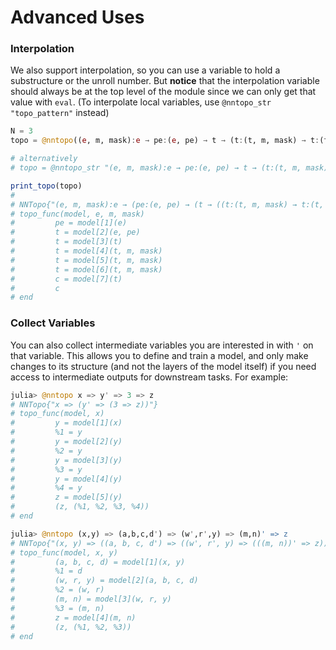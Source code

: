 # Advanced Uses

### Interpolation
We also support interpolation, so you can use a variable to hold a substructure or the unroll number. But **notice** that the interpolation variable should always be at the top level of the module since we can only get that value with `eval`. (To interpolate local variables, use `@nntopo_str "topo_pattern"` instead)

```julia
N = 3
topo = @nntopo((e, m, mask):e → pe:(e, pe) → t → (t:(t, m, mask) → t:(t, m, mask)) → $N:t → c)

# alternatively
# topo = @nntopo_str "(e, m, mask):e → pe:(e, pe) → t → (t:(t, m, mask) → t:(t, m, mask)) → $N:t → c"

print_topo(topo)
# 
# NNTopo{"(e, m, mask):e → (pe:(e, pe) → (t → ((t:(t, m, mask) → t:(t, m, mask)) → (3:t → c))))"}
# topo_func(model, e, m, mask)
#         pe = model[1](e)
#         t = model[2](e, pe)
#         t = model[3](t)
#         t = model[4](t, m, mask)
#         t = model[5](t, m, mask)
#         t = model[6](t, m, mask)
#         c = model[7](t)
#         c
# end
```

### Collect Variables

You can also collect intermediate variables you are interested in with `'` on that variable. This allows you to define and train a model, and only make changes to its structure (and not the layers of the model itself) if you need access to intermediate outputs for downstream tasks. For example:

```julia
julia> @nntopo x => y' => 3 => z
# NNTopo{"x => (y' => (3 => z))"}
# topo_func(model, x)
#         y = model[1](x)
#         %1 = y
#         y = model[2](y)
#         %2 = y
#         y = model[3](y)
#         %3 = y
#         y = model[4](y)
#         %4 = y
#         z = model[5](y)
#         (z, (%1, %2, %3, %4))
# end

julia> @nntopo (x,y) => (a,b,c,d') => (w',r',y) => (m,n)' => z
# NNTopo{"(x, y) => ((a, b, c, d') => ((w', r', y) => (((m, n))' => z)))"}
# topo_func(model, x, y)
#         (a, b, c, d) = model[1](x, y)
#         %1 = d
#         (w, r, y) = model[2](a, b, c, d)
#         %2 = (w, r)
#         (m, n) = model[3](w, r, y)
#         %3 = (m, n)
#         z = model[4](m, n)
#         (z, (%1, %2, %3))
# end
```